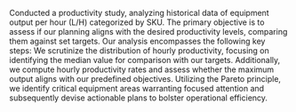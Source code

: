 Conducted a productivity study, analyzing historical data of equipment output per hour (L/H) categorized by SKU. 
The primary objective is to assess if our planning aligns with the desired productivity levels, comparing them against set targets. 
Our analysis encompasses the following key steps:
We scrutinize the distribution of hourly productivity, focusing on identifying the median value for comparison with our targets.
Additionally, we compute hourly productivity rates and assess whether the maximum output aligns with our predefined objectives.
Utilizing the Pareto principle, we identify critical equipment areas warranting focused attention and subsequently devise actionable plans to bolster operational efficiency.
